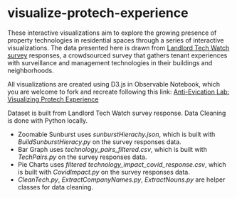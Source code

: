 # visualize-protech-experience

These interactive visualizations aim to explore the growing presence of property technologies in residential spaces through a series of interactive visualizations. The data presented here is drawn from [Landlord Tech Watch survey](https://antievictionmappingproject.github.io/landlordtech/) responses, a crowdsourced survey that gathers tenant experiences with surveillance and management technologies in their buildings and neighborhoods.

All visualizations are created using D3.js in Observable Notebook, which you are welcome to fork and recreate following this link: [Anti-Evication Lab: Visualizing Protech Experience](https://observablehq.com/@anti-eviction-mapping-project/visualizing-protech-experience)

Dataset is built from Landlord Tech Watch survey response. Data Cleaning is done with Python locally. 
  - Zoomable Sunburst uses _sunburstHierachy.json_, which is built with _BuildSunburstHieracy.py_ on the survey responses data.
  - Bar Graph uses _technology_pairs_filtered.csv_, which is built with _TechPairs.py_ on the survey responses data.
  - Pie Charts uses _filtered technology_impact_covid_response.csv_, which is built with _Covidlmpact.py_ on the survey responses data.
  - _CleanTech.py_, _ExtractCompanyNames.py_, _ExtractNouns.py_ are helper classes for data cleaning. 
